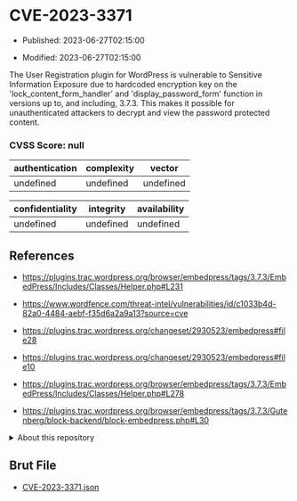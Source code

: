 # CVE-2023-3371

- Published: 2023-06-27T02:15:00

- Modified: 2023-06-27T02:15:00

The User Registration plugin for WordPress is vulnerable to Sensitive Information Exposure due to hardcoded encryption key on the 'lock_content_form_handler' and 'display_password_form' function in versions up to, and including, 3.7.3. This makes it possible for unauthenticated attackers to decrypt and view the password protected content.

### CVSS Score: **null**

| authentication | complexity | vector |
| --- | --- | --- |
| undefined | undefined | undefined |

| confidentiality | integrity | availability |
| --- | --- | --- |
| undefined | undefined | undefined |

## References

* https://plugins.trac.wordpress.org/browser/embedpress/tags/3.7.3/EmbedPress/Includes/Classes/Helper.php#L231

* https://www.wordfence.com/threat-intel/vulnerabilities/id/c1033b4d-82a0-4484-aebf-f35d6a2a9a13?source=cve

* https://plugins.trac.wordpress.org/changeset/2930523/embedpress#file28

* https://plugins.trac.wordpress.org/changeset/2930523/embedpress#file10

* https://plugins.trac.wordpress.org/browser/embedpress/tags/3.7.3/EmbedPress/Includes/Classes/Helper.php#L278

* https://plugins.trac.wordpress.org/browser/embedpress/tags/3.7.3/Gutenberg/block-backend/block-embedpress.php#L30

<details>
<summary>About this repository</summary> 

  This repository is part of the project [Live Hack CVE](https://github.com/Live-Hack-CVE). Main website can be found [www.live-hack.org](https://www.live-hack.org) 
  
  Made by [Sn0wAlice](https://github.com/Sn0wAlice) for the people that care about security and need to have a feed of the latest CVEs. Hope you enjoy it, don't forget to star the repo and follow me on [Twitter](https://twitter.com/Sn0wAlice) and [Github](https://github.com/Sn0wAlice). And that is my [personnal website](https://www.alice-snow.me/)

  - [Home Page](https://github.com/Live-Hack-CVE)
  - [Framework](https://github.com/Live-Hack-CVE/cve-framework)
  - [CVE database](https://github.com/Live-Hack-CVE/full_database)
  - [Changelog](https://github.com/Live-Hack-CVE/Changelog)
</details>

## Brut File

* [CVE-2023-3371.json](https://raw.githubusercontent.com/Live-Hack-CVE/full_database/main/cves/2023/CVE-2023-3371.json)

